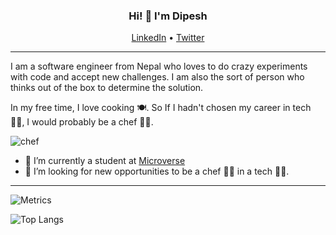 <!--
**dipbazz/dipbazz** is a ✨ _special_ ✨ repository because its `README.md` (this file) appears on your GitHub profile.

Here are some ideas to get you started:

- 🔭 I’m currently working on ...
- 🌱 I’m currently learning ...
- 👯 I’m looking to collaborate on ...
- 🤔 I’m looking for help with ...
- 💬 Ask me about ...
- 📫 How to reach me: ...
- 😄 Pronouns: ...
- ⚡ Fun fact: ...
-->

<h3 align="center"> Hi! 👋 I'm Dipesh</h3>

<p align="center">
  <a href="https://www.linkedin.com/in/dipbazz/">LinkedIn</a> •
  <a href="https://twitter.com/dipbazz">Twitter</a>
</p>

---

I am a software engineer from Nepal who loves to do crazy experiments with code and accept new challenges. I am also the sort of person who thinks out of the box to determine the solution.

In my free time, I love cooking 🍽️. So If I hadn't chosen my career in tech 👨‍💻, I would probably be a chef 👨‍🍳.

![chef](https://media.giphy.com/media/ZeRYb8bhr6NbO6lac0/giphy-downsized.gif)

- 🌱 I’m currently a student at [Microverse](https://microverse.org/)
- 🤔 I’m looking for new opportunities to be a chef 👨‍🍳 in a tech 👨‍💻.

---
![Metrics](https://metrics.lecoq.io/dipbazz?template=classic&base.community=0&lines=1&pagespeed=1&pagespeed.url=dipbazz.me&pagespeed.detailed=false&pagespeed.screenshot=false&config.timezone=Asia%2FKatmandu&config.padding=10%25%2C%2013%25)

<img src="https://github-readme-stats.vercel.app/api/top-langs/?username=dipbazz&layout=compact&theme=gotham" alt="Top Langs"/>  

